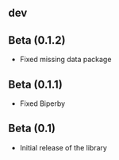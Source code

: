 ## dev

## Beta (0.1.2)

- Fixed missing data package


## Beta (0.1.1)

- Fixed Biperby

## Beta (0.1)

- Initial release of the library
